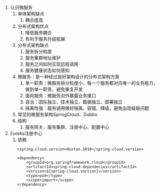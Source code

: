 1. 认识微服务
    1. 单体架构缺点
        1. 耦合度高
    2. 分布式架构优点
        1. 降低服务耦合
        2. 有利于服务升级拓展
    3. 分布式架构缺点
        1. 服务拆分粒度
        2. 服务集群地址维护
        3. 服务之间如何实现远程调用
        4. 服务健康状态如何感知
    4. 微服务：是一种经过良好架构设计的分布式架构方案
        1. 单一职责：微服务拆分粒度小，每一个服务都对应唯一的业务能力，做到单一职责，避免重复开发
        2. 面向服务：微服务对外暴露业务接口
        3. 自治：团队独立、技术独立、数据独立、部署独立
        4. 隔离性强：服务调用做好隔离、容错、降级，避免出现级联问题
    5. 常见的微服务架构SpringCloud、Dubbo
    6. 结构
        1. 服务网关、服务集群、注册中心、配置中心
2. Eureka注册中心
     1. 依赖
     ```
        <spring-cloud.version>Hoxton.SR10</spring-cloud.version>

        <dependency>
            <groupId>org.springframework.cloud</groupId>
            <artifactId>spring-cloud-dependecies</artifactId>
            <version>${spring-cloud.version}</version>
            <type>pom</type>
            <scope>import</scope>
        </dependency>
     ```